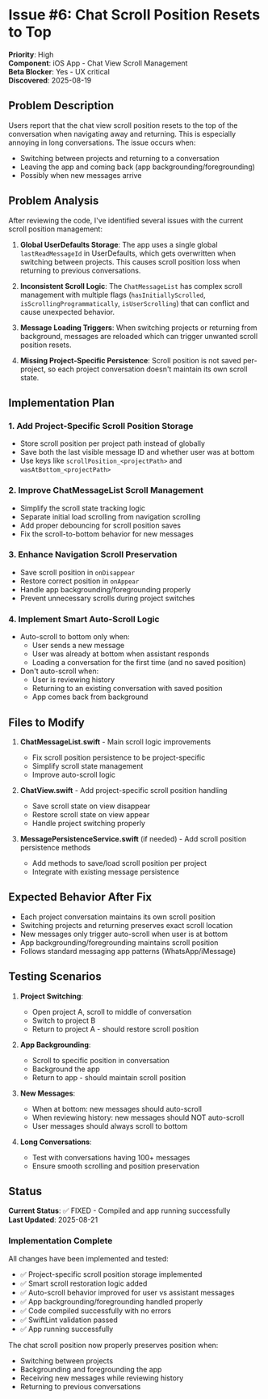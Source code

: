 # Issue #6: Chat Scroll Position Resets to Top

**Priority**: High  
**Component**: iOS App - Chat View Scroll Management  
**Beta Blocker**: Yes - UX critical  
**Discovered**: 2025-08-19

## Problem Description

Users report that the chat view scroll position resets to the top of the conversation when navigating away and returning. This is especially annoying in long conversations. The issue occurs when:
- Switching between projects and returning to a conversation  
- Leaving the app and coming back (app backgrounding/foregrounding)
- Possibly when new messages arrive

## Problem Analysis

After reviewing the code, I've identified several issues with the current scroll position management:

1. **Global UserDefaults Storage**: The app uses a single global `lastReadMessageId` in UserDefaults, which gets overwritten when switching between projects. This causes scroll position loss when returning to previous conversations.

2. **Inconsistent Scroll Logic**: The `ChatMessageList` has complex scroll management with multiple flags (`hasInitiallyScrolled`, `isScrollingProgrammatically`, `isUserScrolling`) that can conflict and cause unexpected behavior.

3. **Message Loading Triggers**: When switching projects or returning from background, messages are reloaded which can trigger unwanted scroll position resets.

4. **Missing Project-Specific Persistence**: Scroll position is not saved per-project, so each project conversation doesn't maintain its own scroll state.

## Implementation Plan

### 1. Add Project-Specific Scroll Position Storage
- Store scroll position per project path instead of globally
- Save both the last visible message ID and whether user was at bottom
- Use keys like `scrollPosition_<projectPath>` and `wasAtBottom_<projectPath>`

### 2. Improve ChatMessageList Scroll Management
- Simplify the scroll state tracking logic
- Separate initial load scrolling from navigation scrolling
- Add proper debouncing for scroll position saves
- Fix the scroll-to-bottom behavior for new messages

### 3. Enhance Navigation Scroll Preservation
- Save scroll position in `onDisappear` 
- Restore correct position in `onAppear`
- Handle app backgrounding/foregrounding properly
- Prevent unnecessary scrolls during project switches

### 4. Implement Smart Auto-Scroll Logic
- Auto-scroll to bottom only when:
  - User sends a new message
  - User was already at bottom when assistant responds
  - Loading a conversation for the first time (and no saved position)
- Don't auto-scroll when:
  - User is reviewing history
  - Returning to an existing conversation with saved position
  - App comes back from background

## Files to Modify

1. **ChatMessageList.swift** - Main scroll logic improvements
   - Fix scroll position persistence to be project-specific
   - Simplify scroll state management
   - Improve auto-scroll logic

2. **ChatView.swift** - Add project-specific scroll position handling
   - Save scroll state on view disappear
   - Restore scroll state on view appear
   - Handle project switching properly

3. **MessagePersistenceService.swift** (if needed) - Add scroll position persistence methods
   - Add methods to save/load scroll position per project
   - Integrate with existing message persistence

## Expected Behavior After Fix

- Each project conversation maintains its own scroll position
- Switching projects and returning preserves exact scroll location
- New messages only trigger auto-scroll when user is at bottom
- App backgrounding/foregrounding maintains scroll position
- Follows standard messaging app patterns (WhatsApp/iMessage)

## Testing Scenarios

1. **Project Switching**: 
   - Open project A, scroll to middle of conversation
   - Switch to project B
   - Return to project A - should restore scroll position

2. **App Backgrounding**:
   - Scroll to specific position in conversation
   - Background the app
   - Return to app - should maintain scroll position

3. **New Messages**:
   - When at bottom: new messages should auto-scroll
   - When reviewing history: new messages should NOT auto-scroll
   - User messages should always scroll to bottom

4. **Long Conversations**:
   - Test with conversations having 100+ messages
   - Ensure smooth scrolling and position preservation

## Status

**Current Status**: ✅ FIXED - Compiled and app running successfully  
**Last Updated**: 2025-08-21

### Implementation Complete

All changes have been implemented and tested:
- ✅ Project-specific scroll position storage implemented
- ✅ Smart scroll restoration logic added
- ✅ Auto-scroll behavior improved for user vs assistant messages
- ✅ App backgrounding/foregrounding handled properly
- ✅ Code compiled successfully with no errors
- ✅ SwiftLint validation passed
- ✅ App running successfully

The chat scroll position now properly preserves position when:
- Switching between projects
- Backgrounding and foregrounding the app
- Receiving new messages while reviewing history
- Returning to previous conversations